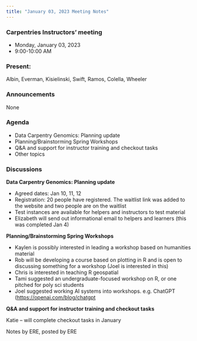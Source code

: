 ```yaml
---
title: "January 03, 2023 Meeting Notes"
---
```

### Carpentries Instructors’ meeting
- Monday, January 03, 2023
- 9:00-10:00 AM

### Present:
Albin, Everman, Kisielinski, Swift, Ramos, Colella, Wheeler

### Announcements
None

### Agenda
- Data Carpentry Genomics: Planning update
- Planning/Brainstorming Spring Workshops
- Q&A and support for instructor training and checkout tasks
- Other topics

### Discussions

**Data Carpentry Genomics: Planning update**

- Agreed dates: Jan 10, 11, 12 
- Registration: 20 people have registered. The waitlist link was added to the website and two people are on the waitlist 
- Test instances are available for helpers and instructors to test material
- Elizabeth will send out informational email to helpers and learners (this was completed Jan 4)


**Planning/Brainstorming Spring Workshops**

- Kaylen is possibly interested in leading a workshop based on humanities material
- Rob will be developing a course based on plotting in R and is open to discussing something for a workshop (Joel is interested in this)
- Chris is interested in teaching R geospatial
- Tami suggested an undergraduate-focused workshop on R, or one pitched for poly sci students
- Joel suggested working AI systems into workshops. e.g. ChatGPT (https://openai.com/blog/chatgpt

**Q&A and support for instructor training and checkout tasks**

Katie – will complete checkout tasks in January


Notes by ERE, posted by ERE
